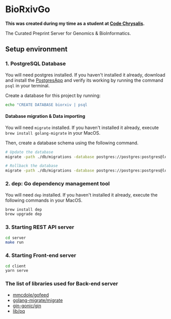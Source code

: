 # BioRxivGo

**This was created during my time as a student at [Code Chrysalis](https://www.codechrysalis.io/).**

The Curated Preprint Server for Genomics & BioInformatics.

## Setup environment

### 1. PostgreSQL Database

You will need postgres installed. If you haven't installed it already, download and install the [PostgresApp](https://postgresapp.com/) and verify its working by running the command `psql` in your terminal.

Create a database for this project by running:

```bash
echo "CREATE DATABASE biorxiv | psql
```

#### Database migration & Data importing

You will need `migrate` installed. If you haven't installed it already, execute `brew install golang-migrate` in your MacOS.

Then, create a database schema using the following command.

```bash
# Update the database
migrate -path ./db/migrations -database postgres://postgres:postgres@localhost:5432/biorxiv?sslmode=disable up

# Rollback the database
migrate -path ./db/migrations -database postgres://postgres:postgres@localhost:5432/biorxiv?sslmode=disable down
```

### 2. dep: Go dependency management tool

You will need `dep` installed. If you haven't installed it already, execute the following commands in your MacOS.

```bash
brew install dep
brew upgrade dep
```

### 3. Starting REST API server

```bash
cd server
make run
```

### 4. Starting Front-end server

```bash
cd client
yarn serve
```

### The list of libraries used for Back-end server

- [mmcdole/gofeed](https://github.com/mmcdole/gofeed)
- [golang-migrate/migrate](https://github.com/golang-migrate/migrate)
- [gin-gonic/gin](https://github.com/gin-gonic/gin)
- [lib/pq](https://github.com/lib/pq)
